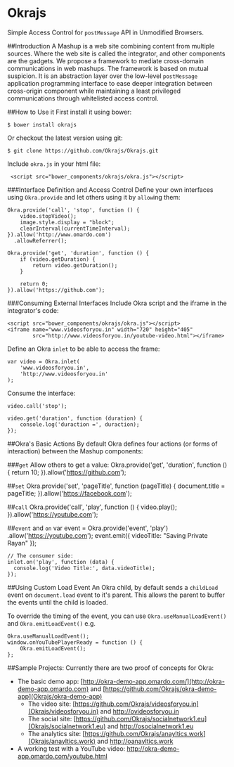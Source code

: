 # Okrajs
Simple Access Control for `postMessage` API in Unmodified Browsers.


##Introduction
A Mashup is a web site combining content from multiple sources. Where the web 
site is called the integrator, and other components are the gadgets. We 
propose a framework to mediate cross-domain communications in web mashups. 
The framework is based on mutual suspicion. It is an abstraction layer over 
the low-level `postMessage` application programming interface
 to ease deeper integration between 
cross-origin component while maintaining a least privileged communications 
through whitelisted access control.

##How to Use it
First install it using bower:

    $ bower install okrajs

Or checkout the latest version using git:

    $ git clone https://github.com/Okrajs/Okrajs.git
  


Include `okra.js` in your html file:

     <script src="bower_components/okrajs/okra.js"></script>
     


###Interface Definition and Access Control
Define your own interfaces using `Okra.provide` and let others using it by `allow`ing them:

    Okra.provide('call', 'stop', function () {
        video.stopVideo();
        image.style.display = "block";
        clearInterval(currentTimeInterval);
    }).allow('http://www.omardo.com')
      .allowReferrer();
    
    Okra.provide('get', 'duration', function () {
        if (video.getDuration) {
            return video.getDuration();        
        }

        return 0;
    }).allow('https://github.com');
    

###Consuming External Interfaces
Include Okra script and the iframe in the integrator's code:

    <script src="bower_components/okrajs/okra.js"></script>
    <iframe name="www.videosforyou.in" width="720" height="405"
            src="http://www.videosforyou.in/youtube-video.html"></iframe>
                
Define an Okra `inlet` to be able to access the frame:

    var video = Okra.inlet(
        'www.videosforyou.in', 
        'http://www.videosforyou.in'
    );
    
Consume the interface:

    video.call('stop');
    
    video.get('duration', function (duration) {
        console.log('duraction =', duraction);
    });


##Okra's Basic Actions
By default Okra defines four actions (or forms of interaction) between the Mashup components:

###`get`
Allow others to get a value:
    Okra.provide('get', 'duration', function () {
        return 10;
    }).allow('https://github.com');


##`set`
    Okra.provide('set', 'pageTitle', function (pageTitle) {
        document.title = pageTitle;
    }).allow('https://facebook.com');

    
##`call`
    Okra.provide('call', 'play', function () {
        video.play();
    }).allow('https://youtube.com');


##`event` and `on`
    var event = Okra.provide('event', 'play')
                     .allow('https://youtube.com');
    event.emit({
      videoTitle: "Saving Private Rayan"
    });
    
    // The consumer side:
    inlet.on('play', function (data) {
      console.log('Video Title:', data.videoTitle);
    });
    
##Using Custom Load Event
An Okra child, by default sends a `childLoad` event on `document.load` event to it's parent. This allows the parent to buffer the events until the child is loaded. 

To override the timing of the event, you can use `Okra.useManualLoadEvent()` and `Okra.emitLoadEvent()` e.g.

    Okra.useManualLoadEvent();
    window.onYouTubePlayerReady = function () {
        Okra.emitLoadEvent();
    };


##Sample Projects:
Currently there are two proof of concepts for Okra:

 - The basic demo app: [http://okra-demo-app.omardo.com/](http://okra-demo-app.omardo.com)  and [https://github.com/Okrajs/okra-demo-app](Okrajs/okra-demo-app)
    * The video site: [https://github.com/Okrajs/videosforyou.in](Okrajs/videosforyou.in) and <http://ovideosforyou.in>
    * The social site: [https://github.com/Okrajs/socialnetwork1.eu](Okrajs/socialnetwork1.eu) and <http://osocialnetwork1.eu>
    * The analytics site: [https://github.com/Okrajs/anayltics.work](Okrajs/anayltics.work) and <http://oanayltics.work>
 - A working test with a YouTube video: <http://okra-demo-app.omardo.com/youtube.html>
